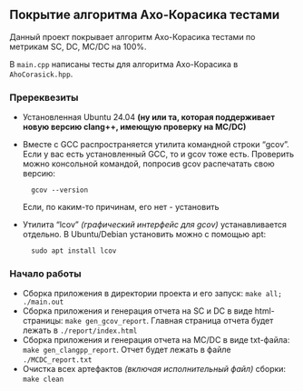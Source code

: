 ## Покрытие алгоритма Ахо-Корасика тестами 

Данный проект покрывает алгоритм Ахо-Корасика тестами по метрикам SC, DC, MC/DC на 100%.

В `main.cpp` написаны тесты для алгоритма Ахо-Корасика в `AhoCorasick.hpp`.

### Пререквезиты
* Установленная Ubuntu 24.04 __(ну или та, которая поддерживает новую версию clang++, имеющую проверку на MC/DC)__
* Вместе с GCC распространяется утилита командной строки “gcov”. Если у вас есть установленный GCC, то и gcov тоже есть. Проверить можно консольной командой, попросив gcov распечатать свою версию:

        gcov --version
    Если, по каким-то причинам, его нет - установить
* Утилита “lcov” _(графический интерфейс для gcov)_ устанавливается отдельно. В Ubuntu/Debian установить можно с помощью apt:

        sudo apt install lcov

### Начало работы
* Сборка приложения в директории проекта и его запуск: `make all; ./main.out`
* Сборка приложения и генерация отчета на SC и DC в виде html-страницы: `make gen_gcov_report`. Главная страница отчета будет лежать в `./report/index.html`
* Сборка приложения и генерация отчета на MC/DC в виде txt-файла: `make gen_clangpp_report`. Отчет будет лежать в файле `./MCDC_report.txt`
* Очистка всех артефактов _(включая исполнительный файл)_ сборки: `make clean`